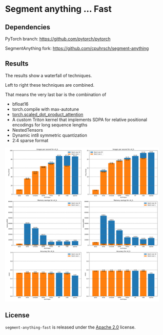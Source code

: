 # Segment anything ... Fast


## Dependencies

PyTorch branch: https://github.com/pytorch/pytorch

SegmentAnything fork: https://github.com/cpuhrsch/segment-anything


## Results

The results show a waterfall of techniques.

Left to right these techniques are combined.

That means the very last bar is the combination of
- bfloat16
- torch.compile with max-autotune
- [torch.scaled_dot_product_attention](https://pytorch.org/docs/main/generated/torch.nn.functional.scaled_dot_product_attention.html)
- A custom Triton kernel that implements SDPA for relative positional encodings for long sequence lengths
- NestedTensors
- Dynamic int8 symmetric quantization
- 2:4 sparse format

![High level results](bar_chart.svg)

## License

`segment-anything-fast` is released under the [Apache 2.0](https://github.com/pytorch-labs/simple_gpt/main/LICENSE) license.